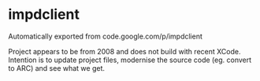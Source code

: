 # impdclient
Automatically exported from code.google.com/p/impdclient

Project appears to be from 2008 and does not build with recent XCode.  Intention is to update project files, 
modernise the source code (eg. convert to ARC) and see what we get.
